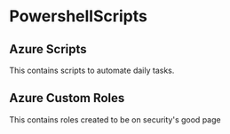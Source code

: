 # PowershellScripts
## Azure Scripts
This contains scripts to automate daily tasks.
## Azure Custom Roles
This contains roles created to be on security's good page
